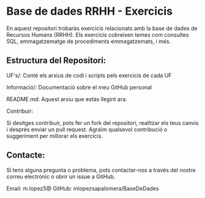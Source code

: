 <h1>Base de dades RRHH - Exercicis</h1>

<p>En aquest repositori trobaràs exercicis relacionats amb la base de dades de Recursos Humans (RRHH). Els exercicis cobreixen temes com consultes SQL, emmagatzematge de procediments emmagatzemats, i més.</p>

<h2>Estructura del Repositori:</h2>

<p>UF's/: Conté els arxius de codi i scripts pels exercicis de cada UF</p>
<p>Informació/: Documentació sobre el meu GitHub personal</p>
<p>README.md: Aquest arxiu que estàs llegint ara.</p>

<p>Contribuir:</p>

<p>Si desitges contribuir, pots fer un fork del repositori, realitzar els teus canvis i després enviar un pull request. Agraïm qualsevol contribució o suggeriment per millorar els exercicis.</p>

<h2>Contacte:</h2>

<p>Si tens alguna pregunta o problema, pots contactar-nos a través del nostre correu electrònic o obrir un issue a GitHub.</p>

Email: m.lopez5@
GitHub: mlopezsapalomera/BaseDeDades
